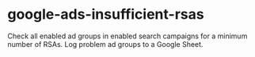 # google-ads-insufficient-rsas
Check all enabled ad groups in enabled search campaigns for a minimum number of RSAs. Log problem ad groups to a Google Sheet.
